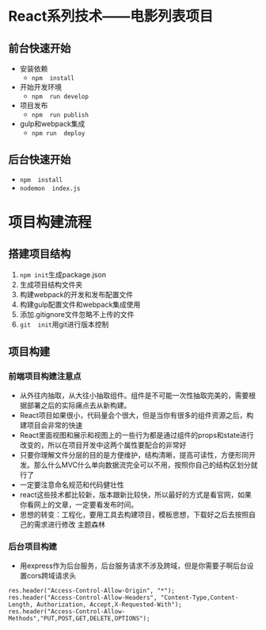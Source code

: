 # React系列技术——电影列表项目

## 前台快速开始
- 安装依赖
  + `npm  install`
- 开始开发环境
  + `npm  run develop`
- 项目发布
  + `npm  run publish`
- gulp和webpack集成
  + `npm run  deploy`

## 后台快速开始

  + `npm  install`
  + `nodemon  index.js`


# 项目构建流程
## 搭建项目结构
1. `npm init`生成package.json
2. 生成项目结构文件夹
3. 构建webpack的开发和发布配置文件
4. 构建gulp配置文件和webpack集成使用
5. 添加.gitignore文件忽略不上传的文件
6. `git  init`用git进行版本控制


## 项目构建
### 前端项目构建注意点

* 从外往内抽取，从大往小抽取组件。组件是不可能一次性抽取完美的，需要根据部署之后的实际痛点去从新构建。
* React项目如果很小，代码量会个很大，但是当你有很多的组件资源之后，构建项目会非常的快速
* React里面视图和展示和视图上的一些行为都是通过组件的props和state进行改变的，所以在项目开发中这两个属性要配合的非常好
* 只要你理解文件分层的目的是方便维护，结构清晰，提高可读性，方便形同开发。那么什么MVC什么单向数据流完全可以不用，按照你自己的结构区划分就行了
* 一定要注意命名规范和代码健壮性
* react这些技术都比较新，版本跟新比较快，所以最好的方式是看官网，如果你看网上的文章，一定要看发布时间。
* 思想的转变：工程化，要用工具去构建项目，模板思想，下载好之后去按照自己的需求进行修改      主题森林

### 后台项目构建
* 用express作为后台服务，后台服务请求不涉及跨域，但是你需要子啊后台设置cors跨域请求头
```
res.header("Access-Control-Allow-Origin", "*");
res.header("Access-Control-Allow-Headers", "Content-Type,Content-Length, Authorization, Accept,X-Requested-With");
res.header("Access-Control-Allow-Methods","PUT,POST,GET,DELETE,OPTIONS");
```



















